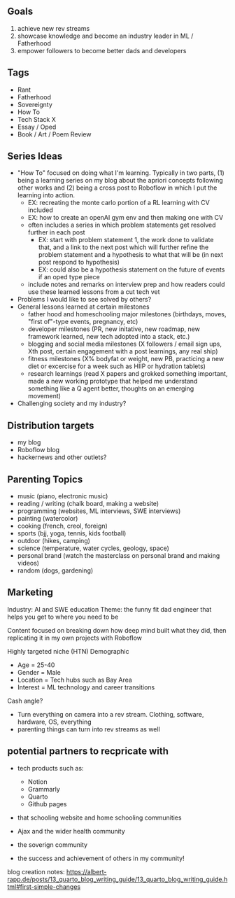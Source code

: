 ## Goals
1. achieve new rev streams
2. showcase knowledge and become an industry leader in ML / Fatherhood
3. empower followers to become better dads and developers

## Tags
- Rant
- Fatherhood
- Sovereignty
- How To
- Tech Stack X
- Essay / Oped
- Book / Art / Poem Review

## Series Ideas
- "How To" focused on doing what I'm learning. Typically in two parts, (1) being a learning series on my blog about the apriori concepts following other works and (2) being a cross post to Roboflow in which I put the learning into action.
    - EX: recreating the monte carlo portion of a RL learning with CV included
    - EX: how to create an openAI gym env and then making one with CV
    - often includes a series in which problem statements get resolved further in each post
        - EX: start with problem statement 1, the work done to validate that, and a link to the next post which will further refine the problem statement and a hypothesis to what that will be (in next post respond to hypothesis)
        - EX: could also be a hypothesis statement on the future of events if an oped type piece
    - include notes and remarks on interview prep and how readers could use these learned lessons from a cut tech vet
- Problems I would like to see solved by others?
- General lessons learned at certain milestones
    - father hood and homeschooling major milestones (birthdays, moves, "first of"-type events, pregnancy, etc)
    - developer milestones (PR, new initative, new roadmap, new framework learned, new tech adopted into a stack, etc.)
    - blogging and social media milestones (X followers / email sign ups, Xth post, certain engagement with a post learnings, any real ship)
    - fitness milestones (X% bodyfat or weight, new PB, practicing a new diet or excercise for a week such as HIIP or hydration tablets)
    - research learnings (read X papers and grokked something important, made a new working prototype that helped me understand something like a Q agent better, thoughts on an emerging movement)
- Challenging society and my industry?

## Distribution targets
- my blog
- Roboflow blog
- hackernews and other outlets?

## Parenting Topics
- music (piano, electronic music)
- reading / writing (chalk board, making a website)
- programming (websites, ML interviews, SWE interviews)
- painting (watercolor)
- cooking (french, creol, foreign)
- sports (bjj, yoga, tennis, kids football)
- outdoor (hikes, camping)
- science (temperature, water cycles, geology, space)
- personal brand (watch the masterclass on personal brand and making videos)
- random (dogs, gardening)


## Marketing
Industry: AI and SWE education
Theme: the funny fit dad engineer that helps you get to where you need to be

Content focused on breaking down how deep mind built what they did, then replicating it in my own projects with Roboflow

Highly targeted niche (HTN) Demographic
- Age = 25-40
- Gender = Male
- Location = Tech hubs such as Bay Area
- Interest = ML technology and career transitions

Cash angle?
- Turn everything on camera into a rev stream. Clothing, software, hardware, OS, everything
- parenting things can turn into rev streams as well

## potential partners to recpricate with
- tech products such as:
    - Notion
    - Grammarly
    - Quarto
    - Github pages

- that schooling website and home schooling communities

- Ajax and the wider health community

- the soverign community

- the success and achievement of others in my community!




blog creation notes: https://albert-rapp.de/posts/13_quarto_blog_writing_guide/13_quarto_blog_writing_guide.html#first-simple-changes